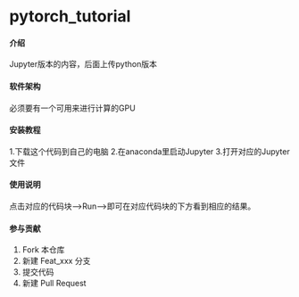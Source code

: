 # pytorch_tutorial

#### 介绍
Jupyter版本的内容，后面上传python版本

#### 软件架构
必须要有一个可用来进行计算的GPU


#### 安装教程

1.下载这个代码到自己的电脑
2.在anaconda里启动Jupyter
3.打开对应的Jupyter文件

#### 使用说明

点击对应的代码块-->Run-->即可在对应代码块的下方看到相应的结果。

#### 参与贡献

1.  Fork 本仓库
2.  新建 Feat_xxx 分支
3.  提交代码
4.  新建 Pull Request
